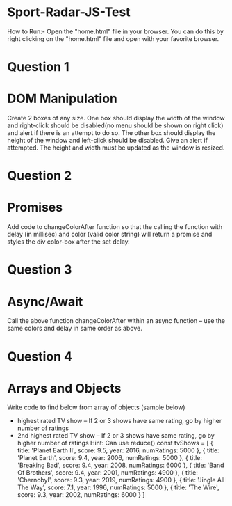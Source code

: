 # Sport-Radar-JS-Test
How to Run:-
Open the "home.html" file in your browser. You can do this by right clicking on the "home.html" file and open with your favorite browser. 

# Question 1
# DOM Manipulation
Create 2 boxes of any size. One box should display the width of the window and right-click should be disabled(no menu
should be shown on right click) and alert if there is an attempt to do so. The other box should display the height of the
window and left-click should be disabled. Give an alert if attempted. The height and width must be updated as the
window is resized.

# Question 2
# Promises
Add code to changeColorAfter function so that the calling the function with delay (in millisec) and color (valid color
string) will return a promise and styles the div color-box after the set delay.

# Question 3
# Async/Await
Call the above function changeColorAfter within an async function – use the same colors and delay in same order as
above.

# Question 4
# Arrays and Objects
Write code to find below from array of objects (sample below)
- highest rated TV show – If 2 or 3 shows have same rating, go by higher number of ratings
- 2nd highest rated TV show – If 2 or 3 shows have same rating, go by higher number of ratings
Hint: Can use reduce()
const tvShows = [
 {
 title: 'Planet Earth II',
 score: 9.5,
 year: 2016,
 numRatings: 5000
 },
 {
 title: 'Planet Earth',
 score: 9.4,
 year: 2006,
 numRatings: 5000
 },
 {
 title: 'Breaking Bad',
 score: 9.4,
 year: 2008,
 numRatings: 6000
 },
 {
 title: 'Band Of Brothers',
 score: 9.4,
 year: 2001,
 numRatings: 4900
 },
 {
 title: 'Chernobyl',
 score: 9.3,
 year: 2019,
 numRatings: 4900
 },
 {
 title: 'Jingle All The Way',
 score: 7.1,
 year: 1996,
 numRatings: 5000
 },
 {
 title: 'The Wire',
 score: 9.3,
 year: 2002,
 numRatings: 6000
 }
]

